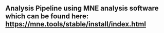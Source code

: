 ## Analysis Pipeline using MNE analysis software which can be found here: https://mne.tools/stable/install/index.html
